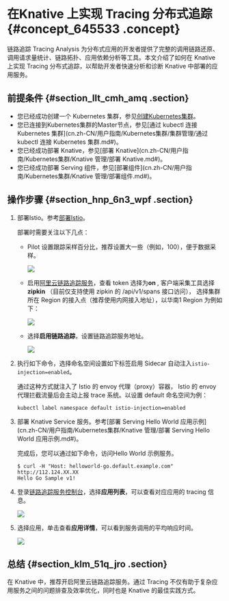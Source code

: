 # 在Knative 上实现 Tracing 分布式追踪 {#concept_645533 .concept}

链路追踪 Tracing Analysis 为分布式应用的开发者提供了完整的调用链路还原、调用请求量统计、链路拓扑、应用依赖分析等工具。本文介绍了如何在 Knative 上实现 Tracing 分布式追踪，以帮助开发者快速分析和诊断 Knative 中部署的应用服务。

## 前提条件 {#section_llt_cmh_amq .section}

-   您已经成功创建一个 Kubernetes 集群，参见[创建Kubernetes集群](cn.zh-CN/用户指南/Kubernetes集群/集群管理/创建Kubernetes集群.md#)。
-   您已连接到Kubernetes集群的Master节点，参见[通过 kubectl 连接 Kubernetes 集群](cn.zh-CN/用户指南/Kubernetes集群/集群管理/通过 kubectl 连接 Kubernetes 集群.md#)。
-   您已经成功部署 Knative，参见[部署 Knative](cn.zh-CN/用户指南/Kubernetes集群/Knative 管理/部署 Knative.md#)。
-   您已经成功部署 Serving 组件，参见[部署组件](cn.zh-CN/用户指南/Kubernetes集群/Knative 管理/部署组件.md#)。

## 操作步骤 {#section_hnp_6n3_wpf .section}

1.  部署Istio。参考[部署Istio](cn.zh-CN/用户指南/Kubernetes集群/Istio管理/部署Istio.md#)。

    部署时需要关注以下几点：

    -   Pilot 设置跟踪采样百分比，推荐设置大一些（例如，100），便于数据采样。

        ![](http://static-aliyun-doc.oss-cn-hangzhou.aliyuncs.com/assets/img/519140/156076842049240_zh-CN.png)

    -   启用[阿里云链路追踪服务](https://tracing-analysis.console.aliyun.com/)，查看 token 选择为**on** , 客户端采集工具选择**zipkin** （目前仅支持使用 zipkin 的 /api/v1/spans 接口访问）， 选择集群所在 Region 的接入点（推荐使用内网接入地址），以华南1 Region 为例如下：

        ![](http://static-aliyun-doc.oss-cn-hangzhou.aliyuncs.com/assets/img/519140/156076842149241_zh-CN.png)

    -   选择**启用链路追踪**，设置链路追踪服务地址。

        ![](http://static-aliyun-doc.oss-cn-hangzhou.aliyuncs.com/assets/img/519140/156076842149242_zh-CN.png)

2.  执行如下命令，选择命名空间设置如下标签启用 Sidecar 自动注入`istio-injection=enabled`。

    通过这种方式就注入了 Istio 的 envoy 代理（proxy）容器， Istio 的 envoy 代理拦截流量后会主动上报 trace 系统。以设置 default 命名空间为例：

    ``` {#codeblock_3w9_jnc_jk4}
    kubectl label namespace default istio-injection=enabled
    ```

3.  部署 Knative Service 服务。参考[部署 Serving Hello World 应用示例](cn.zh-CN/用户指南/Kubernetes集群/Knative 管理/部署 Serving Hello World 应用示例.md#)。

    完成后，您可以通过如下命令，访问Hello World 示例服务。

    ``` {#codeblock_r9n_z01_exu}
    $ curl -H "Host: helloworld-go.default.example.com" http://112.124.XX.XX
    Hello Go Sample v1!
    ```

4.  登录[链路追踪服务控制台](https://tracing-analysis.console.aliyun.com)，选择**应用列表**，可以查看对应应用的 tracing 信息。

    ![](http://static-aliyun-doc.oss-cn-hangzhou.aliyuncs.com/assets/img/519140/156076842249243_zh-CN.png)

5.  选择应用，单击查看**应用详情**，可以看到服务调用的平均响应时间。

    ![](http://static-aliyun-doc.oss-cn-hangzhou.aliyuncs.com/assets/img/519140/156076842249244_zh-CN.png)


## 总结 {#section_klm_51q_jro .section}

在 Knative 中，推荐开启阿里云链路追踪服务。通过 Tracing 不仅有助于复杂应用服务之间的问题排查及效率优化，同时也是 Knative 的最佳实践方式。

